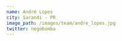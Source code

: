 ```yaml
---
name: André Lopes
city: Sarandi - PR
image_path: /images/team/andre_lopes.jpg
twitter: negobomba
---
```

